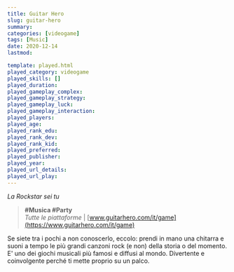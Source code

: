 ```yaml
---
title: Guitar Hero
slug: guitar-hero
summary: 
categories: [videogame]
tags: [Music]
date: 2020-12-14
lastmod: 

template: played.html
played_category: videogame
played_skills: []
played_duration: 
played_gameplay_complex: 
played_gameplay_strategy: 
played_gameplay_luck: 
played_gameplay_interaction: 
played_players: 
played_age: 
played_rank_edu: 
played_rank_dev: 
played_rank_kid: 
played_preferred: 
played_publisher: 
played_year: 
played_url_details: 
played_url_play: 
---
```


*La Rockstar sei tu*

> **#Musica #Party**   
> *Tutte le piattaforme*  | [www.guitarhero.com/it/game](https://www.guitarhero.com/it/game)  

Se siete tra i pochi a non conoscerlo, eccolo: prendi in mano una chitarra e suoni a tempo le più grandi canzoni rock (e non) della storia o del momento.
E' uno dei giochi musicali più famosi e diffusi al mondo. Divertente e coinvolgente perché ti mette proprio su un palco.


